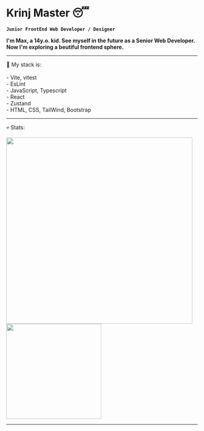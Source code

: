 # Krinj Master 😴

**`Junior FrontEnd Web Developer / Designer`**

**I'm Max, a 14y.o. kid. See myself in the future as a Senior Web Developer. Now I'm exploring a beutiful frontend sphere.**
<br>
<hr>
💼 My stack is: 
<br>
<br> 
- Vite, vitest
<br>
- EsLint
<br>
- JavaScript, Typescript
<br>
- React
<br>
- Zustand
<br>
- HTML, CSS, TailWind, Bootstrap
<br>

<hr>
💀 Stats:
<br>
<br>
<image width="490px" src="https://github-readme-stats.vercel.app/api?username=krinjmaster&show_icons=true&theme=aura" />
<image width="250px" src="https://github-readme-stats.vercel.app/api/top-langs/?username=krinjmaster&hide_progress=false&theme=aura" />
<hr>
          
          
          
          
          


